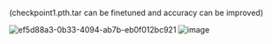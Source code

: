 (checkpoint1.pth.tar can be finetuned and accuracy can be improved) 

![ef5d88a3-0b33-4094-ab7b-eb0f012bc921](https://github.com/btyneo/starterprojects_repo/assets/137136557/d5a2db35-9fff-471b-919e-038e50d27d06)
![image](https://github.com/btyneo/starterprojects_repo/assets/137136557/c74cd3a2-c487-4285-98c9-560e6fa860da)
